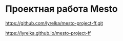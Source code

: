 # Проектная работа Mesto

https://github.com/lyrelka/mesto-project-ff.git

https://lyrelka.github.io/mesto-project-ff
